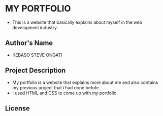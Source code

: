 # MY PORTFOLIO
- This is a website that basically explains about myself in the web development industry. 
## Author's Name
 - KEBASO STEVE ONGATI
## Project Description
- My portfolio is a website that explains more about me and also contains my previous project that i had done befofe.
- I used HTML and CSS to come up with my portfolio.
## License